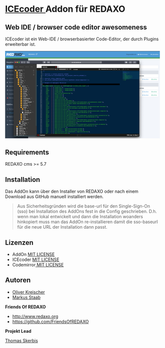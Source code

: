 # [ICEcoder ](https://icecoder.net) Addon für REDAXO

## Web IDE / browser code editor awesomeness

ICEcoder ist ein Web-IDE / browserbasierter Code-Editor, der durch Plugins erweiterbar ist.

![Screenshot](https://raw.githubusercontent.com/FriendsOfREDAXO/icecoder/assets/icecoder_screen.png)

## Requirements

REDAXO cms >= 5.7 

## Installation

Das AddOn kann über den Installer von REDAXO oder nach einem Download aus GitHub manuell installiert werden.  

>Aus Sicherheitsgründen wird die base-url für den Single-Sign-On (sso) bei Installation des AddOns fest in die Config geschrieben.
D.h. wenn man lokal entwickelt und dann die Installation woanders hinkopiert muss man das AddOn re-installieren damit die sso-baseurl für die neue URL der Installation dann passt.
## Lizenzen

* AddOn [MIT LICENSE](https://github.com/FriendsOfREDAXO/cke5/blob/master/LICENSE)
* ICEcoder [MIT LICENSE](https://github.com/icecoder/ICEcoder/blob/master/LICENSE.md)
* Codemirror[ MIT LICENSE](https://github.com/codemirror/CodeMirror/blob/master/LICENSE)

## Autoren

* [Oliver Kreischer](https://github.com/olien)
* [Markus Staab](https://github.com/staabm)

**Friends Of REDAXO**
* http://www.redaxo.org
* https://github.com/FriendsOfREDAXO

**Projekt Lead**

[Thomas Skerbis](https://github.com/skerbis)





